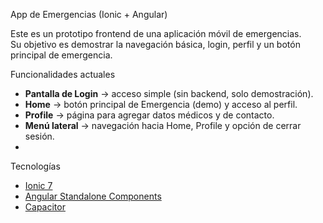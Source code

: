 App de Emergencias (Ionic + Angular)

Este es un prototipo frontend de una aplicación móvil de emergencias.  
Su objetivo es demostrar la navegación básica, login, perfil y un botón principal de emergencia.

Funcionalidades actuales

- **Pantalla de Login** → acceso simple (sin backend, solo demostración).
- **Home** → botón principal de Emergencia (demo) y acceso al perfil.
- **Profile** → página para agregar datos médicos y de contacto.
- **Menú lateral** → navegación hacia Home, Profile y opción de cerrar sesión.
- 

Tecnologías
- [Ionic 7](https://ionicframework.com/)
- [Angular Standalone Components](https://angular.io/guide/standalone-components)
- [Capacitor](https://capacitorjs.com/)




